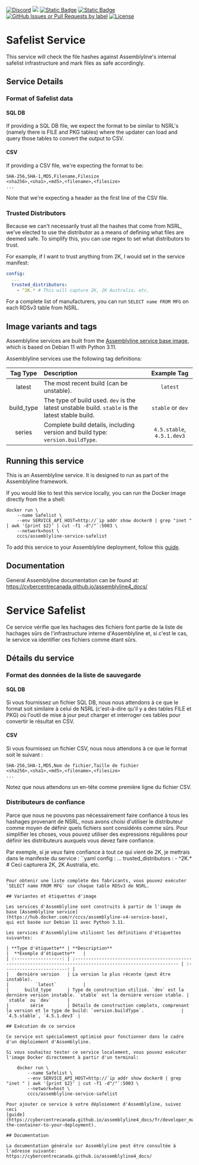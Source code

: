 [![Discord](https://img.shields.io/badge/chat-on%20discord-7289da.svg?sanitize=true)](https://discord.gg/GUAy9wErNu)
[![](https://img.shields.io/discord/908084610158714900)](https://discord.gg/GUAy9wErNu)
[![Static Badge](https://img.shields.io/badge/github-assemblyline-blue?logo=github)](https://github.com/CybercentreCanada/assemblyline)
[![Static Badge](https://img.shields.io/badge/github-assemblyline\_service\_safelist-blue?logo=github)](https://github.com/CybercentreCanada/assemblyline-service-safelist)
[![GitHub Issues or Pull Requests by label](https://img.shields.io/github/issues/CybercentreCanada/assemblyline/service-safelist)](https://github.com/CybercentreCanada/assemblyline/issues?q=is:issue+is:open+label:service-safelist)
[![License](https://img.shields.io/github/license/CybercentreCanada/assemblyline-service-safelist)](./LICENSE)
# Safelist Service

This service will check the file hashes against Assemblyline's internal safelist infrastructure and mark files as safe accordingly.

## Service Details

### Format of Safelist data

#### SQL DB

If providing a SQL DB file, we expect the format to be similar to NSRL's (namely there is FILE and PKG tables) where the updater can load and query those tables to convert the output to CSV.

#### CSV

If providing a CSV file, we're expecting the format to be:

```
SHA-256,SHA-1,MD5,Filename,Filesize
<sha256>,<sha1>,<md5>,<filename>,<filesize>
...
```

Note that we're expecting a header as the first line of the CSV file.

### Trusted Distributors
Because we can't necessarily trust all the hashes that come from NSRL, we've elected to use the distributor
as a means of defining what files are deemed safe. To simplify this, you can use regex to set what distributors to trust.

For example, if I want to trust anything from 2K, I would set in the service manifest:
```yaml
config:
  ...
  trusted_distributors:
    - ^2K.* # This will capture 2K, 2K Australia, etc.
```

For a complete list of manufacturers, you can run `SELECT name FROM MFG` on each RDSv3 table from NSRL.

## Image variants and tags

Assemblyline services are built from the [Assemblyline service base image](https://hub.docker.com/r/cccs/assemblyline-v4-service-base),
which is based on Debian 11 with Python 3.11.

Assemblyline services use the following tag definitions:

| **Tag Type** | **Description**                                                                                  |      **Example Tag**       |
| :----------: | :----------------------------------------------------------------------------------------------- | :------------------------: |
|    latest    | The most recent build (can be unstable).                                                         |          `latest`          |
|  build_type  | The type of build used. `dev` is the latest unstable build. `stable` is the latest stable build. |     `stable` or `dev`      |
|    series    | Complete build details, including version and build type: `version.buildType`.                   | `4.5.stable`, `4.5.1.dev3` |

## Running this service

This is an Assemblyline service. It is designed to run as part of the Assemblyline framework.

If you would like to test this service locally, you can run the Docker image directly from the a shell:

    docker run \
        --name Safelist \
        --env SERVICE_API_HOST=http://`ip addr show docker0 | grep "inet " | awk '{print $2}' | cut -f1 -d"/"`:5003 \
        --network=host \
        cccs/assemblyline-service-safelist

To add this service to your Assemblyline deployment, follow this
[guide](https://cybercentrecanada.github.io/assemblyline4_docs/developer_manual/services/run_your_service/#add-the-container-to-your-deployment).

## Documentation

General Assemblyline documentation can be found at: https://cybercentrecanada.github.io/assemblyline4_docs/

# Service Safelist

Ce service vérifie que les hachages des fichiers font partie de la liste de hachages sûrs de l'infrastructure interne d'Assemblyline et, si c'est le cas, le service va identifier ces fichiers comme étant sûrs.

## Détails du service

### Format des données de la liste de sauvegarde

#### SQL DB

Si vous fournissez un fichier SQL DB, nous nous attendons à ce que le format soit similaire à celui de NSRL (c'est-à-dire qu'il y a des tables FILE et PKG) où l'outil de mise à jour peut charger et interroger ces tables pour convertir le résultat en CSV.

#### CSV

Si vous fournissez un fichier CSV, nous nous attendons à ce que le format soit le suivant :

```
SHA-256,SHA-1,MD5,Nom de fichier,Taille de fichier
<sha256>,<sha1>,<md5>,<filename>,<filesize>
...
```

Notez que nous attendons un en-tête comme première ligne du fichier CSV.

### Distributeurs de confiance
Parce que nous ne pouvons pas nécessairement faire confiance à tous les hashages provenant de NSRL, nous avons choisi d'utiliser le distributeur
comme moyen de définir quels fichiers sont considérés comme sûrs. Pour simplifier les choses, vous pouvez utiliser des expressions régulières pour définir les distributeurs auxquels vous devez faire confiance.

Par exemple, si je veux faire confiance à tout ce qui vient de 2K, je mettrais dans le manifeste du service :
``yaml
config :
  ...
  trusted_distributors :
    - ^2K.* # Ceci capturera 2K, 2K Australia, etc.
```

Pour obtenir une liste complète des fabricants, vous pouvez exécuter `SELECT name FROM MFG` sur chaque table RDSv3 de NSRL.

## Variantes et étiquettes d'image

Les services d'Assemblyline sont construits à partir de l'image de base [Assemblyline service](https://hub.docker.com/r/cccs/assemblyline-v4-service-base),
qui est basée sur Debian 11 avec Python 3.11.

Les services d'Assemblyline utilisent les définitions d'étiquettes suivantes:

| **Type d'étiquette** | **Description**                                                                                                |  **Exemple d'étiquette**   |
| :------------------: | :------------------------------------------------------------------------------------------------------------- | :------------------------: |
|   dernière version   | La version la plus récente (peut être instable).                                                               |          `latest`          |
|      build_type      | Type de construction utilisé. `dev` est la dernière version instable. `stable` est la dernière version stable. |     `stable` ou `dev`      |
|        série         | Détails de construction complets, comprenant la version et le type de build: `version.buildType`.              | `4.5.stable`, `4.5.1.dev3` |

## Exécution de ce service

Ce service est spécialement optimisé pour fonctionner dans le cadre d'un déploiement d'Assemblyline.

Si vous souhaitez tester ce service localement, vous pouvez exécuter l'image Docker directement à partir d'un terminal:

    docker run \
        --name Safelist \
        --env SERVICE_API_HOST=http://`ip addr show docker0 | grep "inet " | awk '{print $2}' | cut -f1 -d"/"`:5003 \
        --network=host \
        cccs/assemblyline-service-safelist

Pour ajouter ce service à votre déploiement d'Assemblyline, suivez ceci
[guide](https://cybercentrecanada.github.io/assemblyline4_docs/fr/developer_manual/services/run_your_service/#add-the-container-to-your-deployment).

## Documentation

La documentation générale sur Assemblyline peut être consultée à l'adresse suivante: https://cybercentrecanada.github.io/assemblyline4_docs/
